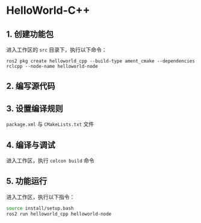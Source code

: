 # HelloWorld-C++

## 1. 创建功能包

进入工作区的 `src` 目录下，执行以下命令：

`ros2 pkg create helloworld_cpp --build-type ament_cmake --dependencies rclcpp --node-name helloworld-node`

## 2. 编写源代码

## 3. 设置编译规则

`package.xml` 与 `CMakeLists.txt` 文件

## 4. 编译与调试

进入工作区，执行 `colcon build` 命令

## 5. 功能运行

进入工作区，执行以下指令：

```bash
source install/setup.bash
ros2 run helloworld_cpp helloworld-node
```

